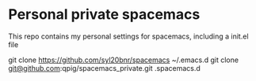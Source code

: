# Personal private spacemacs

This repo contains my personal settings for spacemacs, including
a init.el file

git clone https://github.com/syl20bnr/spacemacs ~/.emacs.d
git clone git@github.com:qpig/spacemacs_private.git .spacemacs.d

